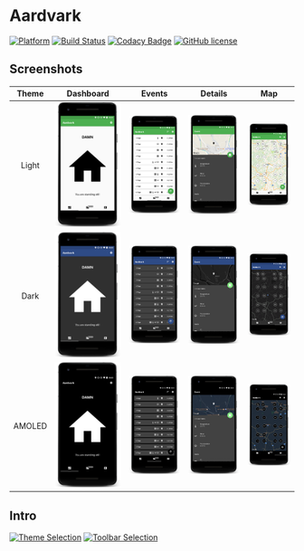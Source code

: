 # Aardvark
[![Platform](https://img.shields.io/badge/platform-Android-green.svg)](https://www.android.com/)
[![Build Status](https://travis-ci.com/Thames1990/aardvark.svg?token=zAVBhxjK5snT31HyuiYp&branch=dev)](https://travis-ci.com/Thames1990/aardvark)
[![Codacy Badge](https://api.codacy.com/project/badge/Grade/b0872d3516ee42338f0d903004e359c5)](https://www.codacy.com?utm_source=github.com&amp;utm_medium=referral&amp;utm_content=Thames1990/aardvark&amp;utm_campaign=Badge_Grade)
[![GitHub license](https://img.shields.io/github/license/mashape/apistatus.svg)](LICENSE)

## Screenshots

Theme | Dashboard | Events | Details | Map
:---: | :---: | :---: | :---: | :---:
Light | ![Dashboard Light](art/dashboard/light.png) | ![Events Light](art/events/light.png) | ![Detail Light](art/detail/light.png) | ![Map Light](art/map/light.png)
Dark | ![Dashboard Dark](art/dashboard/dark.png) | ![Events Dark](art/events/dark.png) | ![Detail Dark](art/detail/dark.png) | ![Map Dark](art/map/dark.png)
AMOLED | ![Dashboard AMOLED](art/dashboard/amoled.png) | ![Dashboard AMOLED](art/events/amoled.png) | ![Detail AMOLED](art/detail/amoled.png) | ![Map AMOLED](art/map/amoled.png)

## Intro

[![Theme Selection](https://j.gifs.com/rRN9x4.gif)](https://youtu.be/r3pKBu0TQQY)
[![Toolbar Selection](https://j.gifs.com/gLV2jG.gif)](https://youtu.be/2Byiw5WKmkU)